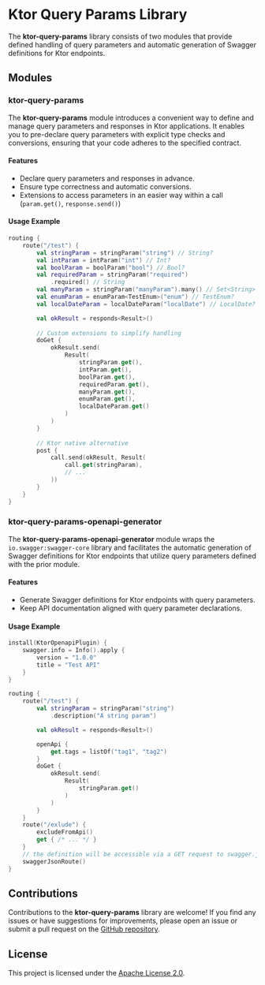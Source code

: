 # Ktor Query Params Library

The **ktor-query-params** library consists of two modules that provide defined handling of query parameters and automatic generation of Swagger definitions for Ktor endpoints.

## Modules

### ktor-query-params

The **ktor-query-params** module introduces a convenient way to define and manage query parameters and responses in Ktor applications. It enables you to pre-declare query parameters with explicit type checks and conversions, ensuring that your code adheres to the specified contract.

#### Features

- Declare query parameters and responses in advance.
- Ensure type correctness and automatic conversions.
- Extensions to access parameters in an easier way within a call (`param.get()`, `response.send()`)

#### Usage Example

```kotlin
routing {
    route("/test") {
        val stringParam = stringParam("string") // String?
        val intParam = intParam("int") // Int?
        val boolParam = boolParam("bool") // Bool?
        val requiredParam = stringParam("required")
            .required() // String
        val manyParam = stringParam("manyParam").many() // Set<String>
        val enumParam = enumParam<TestEnum>("enum") // TestEnum?
        val localDateParam = localDateParam("localDate") // LocalDate?

        val okResult = responds<Result>()
        
        // Custom extensions to simplify handling
        doGet {
            okResult.send(
                Result(
                    stringParam.get(),
                    intParam.get(),
                    boolParam.get(),
                    requiredParam.get(),
                    manyParam.get(),
                    enumParam.get(),
                    localDateParam.get()
                )
            )
        }
        
        // Ktor native alternative
        post {
            call.send(okResult, Result(
                call.get(stringParam),
                // ...
            ))
        }
    }
}
```

### ktor-query-params-openapi-generator

The **ktor-query-params-openapi-generator** module wraps the `io.swagger:swagger-core` library and facilitates the automatic generation of Swagger definitions for Ktor endpoints that utilize query parameters defined with the prior module.

#### Features

- Generate Swagger definitions for Ktor endpoints with query parameters.
- Keep API documentation aligned with query parameter declarations.

#### Usage Example

```kotlin
install(KtorOpenapiPlugin) {
    swagger.info = Info().apply {
        version = "1.0.0"
        title = "Test API"
    }
}

routing {
    route("/test") {
        val stringParam = stringParam("string")
            .description("A string param")

        val okResult = responds<Result>()

        openApi {
            get.tags = listOf("tag1", "tag2")
        }
        doGet {
            okResult.send(
                Result(
                    stringParam.get()
                )
            )
        }
    }
    route("/exlude") {
        excludeFromApi()
        get { /* ... */ }
    }
    // the definition will be accessible via a GET request to swagger.json
    swaggerJsonRoute()
}
```

## Contributions

Contributions to the **ktor-query-params** library are welcome! If you find any issues or have suggestions for improvements, please open an issue or submit a pull request on the [GitHub repository](https://github.com/Vladiatro/ktor-query-params).

## License

This project is licensed under the [Apache License 2.0](LICENSE).
